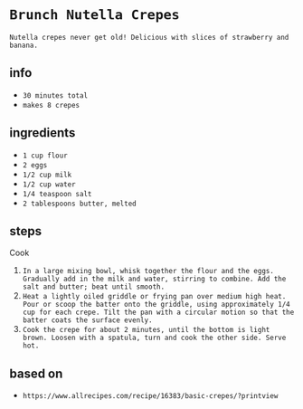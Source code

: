 # `Brunch Nutella Crepes`

`Nutella crepes never get old! Delicious with slices of strawberry and banana.`

## info

* `30 minutes total`
* `makes 8 crepes`

## ingredients

* `1 cup flour`
* `2 eggs`
* `1/2 cup milk`
* `1/2 cup water`
* `1/4 teaspoon salt`
* `2 tablespoons butter, melted`

## steps

Cook

1. `In a large mixing bowl, whisk together the flour and the eggs. Gradually add in the milk and water, stirring to combine. Add the salt and butter; beat until smooth.`
2. `Heat a lightly oiled griddle or frying pan over medium high heat. Pour or scoop the batter onto the griddle, using approximately 1/4 cup for each crepe. Tilt the pan with a circular motion so that the batter coats the surface evenly.`
3. `Cook the crepe for about 2 minutes, until the bottom is light brown. Loosen with a spatula, turn and cook the other side. Serve hot.`

## based on

* `https://www.allrecipes.com/recipe/16383/basic-crepes/?printview`
